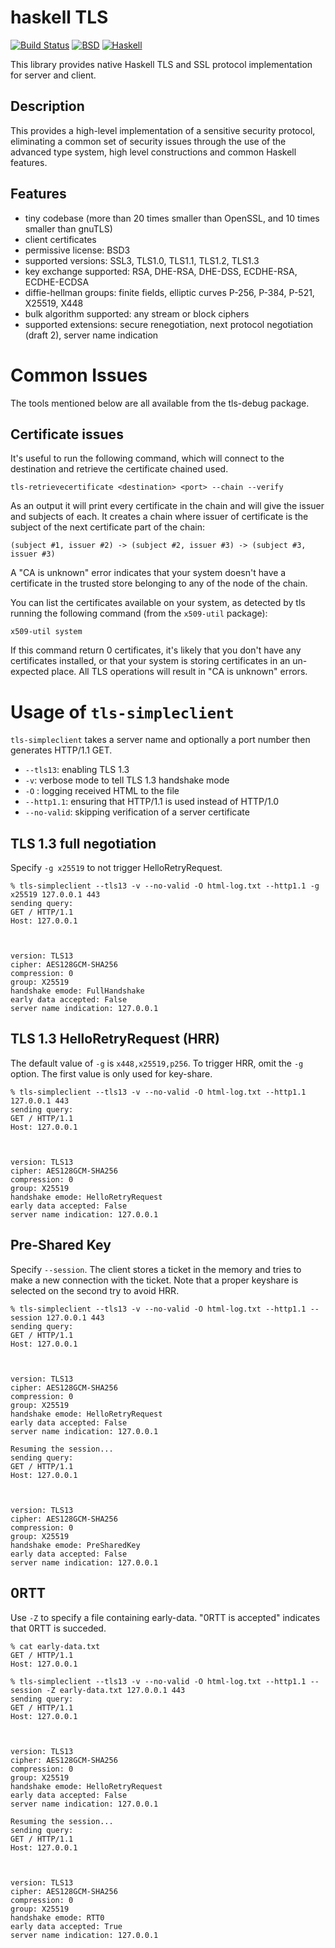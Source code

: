 haskell TLS
===========

[![Build Status](https://travis-ci.org/vincenthz/hs-tls.png?branch=master)](https://travis-ci.org/vincenthz/hs-tls)
[![BSD](http://b.repl.ca/v1/license-BSD-blue.png)](http://en.wikipedia.org/wiki/BSD_licenses)
[![Haskell](http://b.repl.ca/v1/language-haskell-lightgrey.png)](http://haskell.org)

This library provides native Haskell TLS and SSL protocol implementation for server and client.

Description
-----------

This provides a high-level implementation of a sensitive security protocol,
eliminating a common set of security issues through the use of the advanced
type system, high level constructions and common Haskell features.

Features
--------

* tiny codebase (more than 20 times smaller than OpenSSL, and 10 times smaller than gnuTLS)
* client certificates
* permissive license: BSD3
* supported versions: SSL3, TLS1.0, TLS1.1, TLS1.2, TLS1.3
* key exchange supported: RSA, DHE-RSA, DHE-DSS, ECDHE-RSA, ECDHE-ECDSA
* diffie-hellman groups: finite fields, elliptic curves P-256, P-384, P-521, X25519, X448
* bulk algorithm supported: any stream or block ciphers
* supported extensions: secure renegotiation, next protocol negotiation (draft 2), server name indication

Common Issues
=============

The tools mentioned below are all available from the tls-debug package.

Certificate issues
------------------

It's useful to run the following command, which will connect to the destination and
retrieve the certificate chained used.

    tls-retrievecertificate <destination> <port> --chain --verify

As an output it will print every certificate in the chain and will give the issuer and subjects of each.
It creates a chain where issuer of certificate is the subject of the next certificate part of the chain:

    (subject #1, issuer #2) -> (subject #2, issuer #3) -> (subject #3, issuer #3)

A "CA is unknown" error indicates that your system doesn't have a certificate in
the trusted store belonging to any of the node of the chain.

You can list the certificates available on your system, as detected by tls running the following command (from the `x509-util` package):

    x509-util system

If this command return 0 certificates, it's likely that you don't have any certificates installed,
or that your system is storing certificates in an un-expected place. All TLS operations will result
in "CA is unknown" errors.

# Usage of `tls-simpleclient`

`tls-simpleclient` takes a server name and optionally a port number then generates HTTP/1.1 GET.

- `--tls13`: enabling TLS 1.3
- `-v`: verbose mode to tell TLS 1.3 handshake mode
- `-O` <file>: logging received HTML to the file
- `--http1.1`: ensuring that HTTP/1.1 is used instead of HTTP/1.0
- `--no-valid`: skipping verification of a server certificate

## TLS 1.3 full negotiation

Specify `-g x25519` to not trigger HelloRetryRequest.

```
% tls-simpleclient --tls13 -v --no-valid -O html-log.txt --http1.1 -g x25519 127.0.0.1 443
sending query:
GET / HTTP/1.1
Host: 127.0.0.1



version: TLS13
cipher: AES128GCM-SHA256
compression: 0
group: X25519
handshake emode: FullHandshake
early data accepted: False
server name indication: 127.0.0.1
```

## TLS 1.3 HelloRetryRequest (HRR)

The default value of `-g` is `x448,x25519,p256`. To trigger HRR, omit the `-g` option. The first value is only used for key-share.

```
% tls-simpleclient --tls13 -v --no-valid -O html-log.txt --http1.1 127.0.0.1 443
sending query:
GET / HTTP/1.1
Host: 127.0.0.1



version: TLS13
cipher: AES128GCM-SHA256
compression: 0
group: X25519
handshake emode: HelloRetryRequest
early data accepted: False
server name indication: 127.0.0.1
```

## Pre-Shared Key

Specify `--session`. The client stores a ticket in the memory and tries to make a new connection with the ticket. Note that a proper keyshare is selected on the second try to avoid HRR.

```
% tls-simpleclient --tls13 -v --no-valid -O html-log.txt --http1.1 --session 127.0.0.1 443
sending query:
GET / HTTP/1.1
Host: 127.0.0.1



version: TLS13
cipher: AES128GCM-SHA256
compression: 0
group: X25519
handshake emode: HelloRetryRequest
early data accepted: False
server name indication: 127.0.0.1

Resuming the session...
sending query:
GET / HTTP/1.1
Host: 127.0.0.1



version: TLS13
cipher: AES128GCM-SHA256
compression: 0
group: X25519
handshake emode: PreSharedKey
early data accepted: False
server name indication: 127.0.0.1
```

## 0RTT

Use `-Z` to specify a file containing early-data. "0RTT is accepted" indicates that 0RTT is succeded.

```
% cat early-data.txt
GET / HTTP/1.1
Host: 127.0.0.1

% tls-simpleclient --tls13 -v --no-valid -O html-log.txt --http1.1 --session -Z early-data.txt 127.0.0.1 443
sending query:
GET / HTTP/1.1
Host: 127.0.0.1



version: TLS13
cipher: AES128GCM-SHA256
compression: 0
group: X25519
handshake emode: HelloRetryRequest
early data accepted: False
server name indication: 127.0.0.1

Resuming the session...
sending query:
GET / HTTP/1.1
Host: 127.0.0.1



version: TLS13
cipher: AES128GCM-SHA256
compression: 0
group: X25519
handshake emode: RTT0
early data accepted: True
server name indication: 127.0.0.1
```
